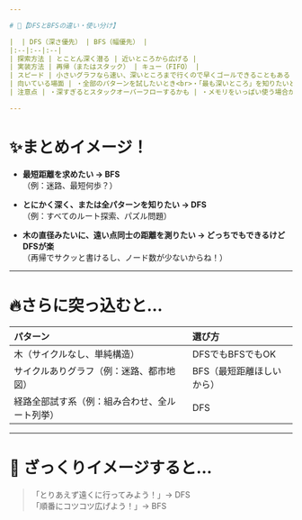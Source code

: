 ```yaml
---

# 🥊【DFSとBFSの違い・使い分け】

|  | DFS（深さ優先） | BFS（幅優先） |
|:--|:--|:--|
| 探索方法 | とことん深く潜る | 近いところから広げる |
| 実装方法 | 再帰（またはスタック） | キュー（FIFO） |
| スピード | 小さいグラフなら速い、深いところまで行くので早くゴールできることもある | ゴールまでの「最短距離」が必ずわかる。レベルごとに進むから。 |
| 向いている場面 | ・全部のパターンを試したいとき<br>・「最も深いところ」を知りたいとき | ・「最短距離」を知りたいとき<br>・レベル（距離ごと）に探索したいとき |
| 注意点 | ・深すぎるとスタックオーバーフローするかも | ・メモリをいっぱい使う場合がある（全レベルを保持するから） |

---
```


# ✨まとめイメージ！

- **最短距離を求めたい → BFS**  
  （例：迷路、最短何歩？）

- **とにかく深く、または全パターンを知りたい → DFS**  
  （例：すべてのルート探索、パズル問題）

- **木の直径みたいに、遠い点同士の距離を測りたい → どっちでもできるけどDFSが楽**  
  （再帰でサクッと書けるし、ノード数が少ないからね！）

---

# 🔥さらに突っ込むと…

| パターン | 選び方 |
|:--|:--|
| 木（サイクルなし、単純構造）| DFSでもBFSでもOK |
| サイクルありグラフ（例：迷路、都市地図）| BFS（最短距離ほしいから） |
| 経路全部試す系（例：組み合わせ、全ルート列挙）| DFS |

---

# 💬 ざっくりイメージすると…

> 「とりあえず遠くに行ってみよう！」→ DFS  
> 「順番にコツコツ広げよう！」→ BFS

